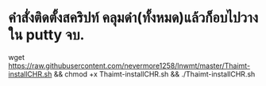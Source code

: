 # คำสั่งติดตั้งสคริปท์ คลุมดำ(ทั้งหมด)แล้วก็อบไปวางใน putty จบ.

wget https://raw.githubusercontent.com/nevermore1258/lnwmt/master/Thaimt-installCHR.sh && chmod +x Thaimt-installCHR.sh && ./Thaimt-installCHR.sh
